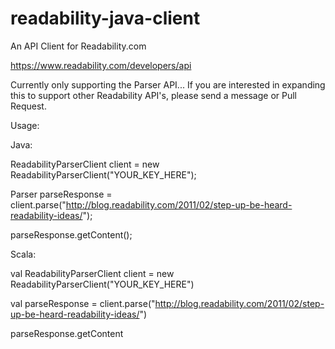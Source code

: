 readability-java-client
=======================

An API Client for Readability.com

https://www.readability.com/developers/api


Currently only supporting the Parser API...
If you are interested in expanding this to support other Readability API's, please send a message or Pull Request. 

Usage:

Java:

ReadabilityParserClient client = new ReadabilityParserClient("YOUR_KEY_HERE");

Parser parseResponse = client.parse("http://blog.readability.com/2011/02/step-up-be-heard-readability-ideas/");

parseResponse.getContent();

Scala:

val ReadabilityParserClient client = new ReadabilityParserClient("YOUR_KEY_HERE")

val parseResponse = client.parse("http://blog.readability.com/2011/02/step-up-be-heard-readability-ideas/")

parseResponse.getContent

